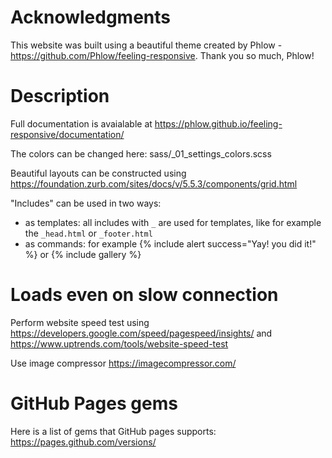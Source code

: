 # Acknowledgments

This website was built using a beautiful theme created by Phlow - https://github.com/Phlow/feeling-responsive. Thank you so much, Phlow!


# Description

Full documentation is avaialable at https://phlow.github.io/feeling-responsive/documentation/

The colors can be changed here: sass/_01_settings_colors.scss

Beautiful layouts can be constructed using https://foundation.zurb.com/sites/docs/v/5.5.3/components/grid.html

"Includes" can be used in two ways:
- as templates: all includes with `_` are used for templates, like for example the `_head.html` or `_footer.html`
- as commands: for example {% include alert success="Yay! you did it!" %} or {% include gallery %}

# Loads even on slow connection

Perform website speed test using https://developers.google.com/speed/pagespeed/insights/ and https://www.uptrends.com/tools/website-speed-test

Use image compressor https://imagecompressor.com/

# GitHub Pages gems

Here is a list of gems that GitHub pages supports: https://pages.github.com/versions/
